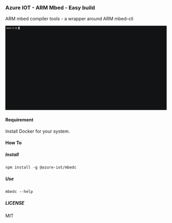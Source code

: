 ### Azure IOT - ARM Mbed - Easy build

ARM mbed compiler tools - a wrapper around ARM mbed-cli

![AzureIOT ARM mbed easy build](azureiot_mbed.gif)

#### Requirement

Install Docker for your system.

#### How To

##### Install

```
npm install -g @azure-iot/mbedc
```

##### Use

```
mbedc --help
```

##### LICENSE

MIT